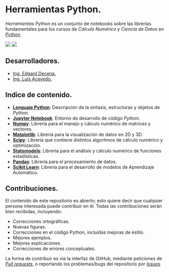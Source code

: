 # Herramientas Python.

*Herramientas Python* es un conjunto de notebooks sobre las librerías fundamentales para los cursos de *Cálculo Numérico* y *Ciencia de Datos* en [*Python*](https://www.python.org).

<img src="https://img.shields.io/badge/License-MIT-green" /> <img src="https://img.shields.io/badge/Python-3.5-blue" />

## Desarrolladores.

* [Ing. Edgard Decena.](mailto:edecena@gmail.com)
* [Ing. Luís Acevedo.](mailto:laar19@protonmail.com)

## Indice de contenido.

* [**Lenguaje Python**](00_lenguaje_python.ipynb): Descripción de la sintaxis, estructuras y objetos de *Python*.
* [**Jupyter Notebook**](01_jupyter_notebook.ipynb): Entorno de desarrollo de código *Python*.
* [**Numpy**](02_numpy.ipynb): Librería para el manejo y cálculo numérico de matrices y vectores.
* [**Matplotlib**](03_matplotlib.ipynb): Librería para la visualización de datos en 2D y 3D.
* [**Scipy**](04_scipy.ipynb): Librería que contiene distintos algoritmos de cálculo numérico y optimización.
* [**Statsmodels**](05_statsmodels.ipynb): Librería para el análisis y cálculo numérico de funciones estadísticas.
* [**Pandas**](06_pandas.ipynb): Librería para el procesamiento de datos.
* [**Scikit Learn**](07_scikit_learn.ipynb): Librería para el desarrollo de modelos de Aprendizaje Automático.

## Contribuciones.

El contenido de este repositorio es abierto; esto quiere decir que cualquier persona interesada puede contribuir en él. Todas las contribuciones serán bien recibidas, incluyendo:

* Correcciones ortográficas.
* Nuevas figuras.
* Correcciones en el código Python, incluídas mejoras de estilo.
* Mejores ejemplos.
* Mejores explicaciones. 
* Correcciones de errores conceptuales.

La forma de contribuir es vía la interfaz de *GitHub*, mediante peticiones de [*Pull requests*](https://github.com/ejdecena/herramientas_python/pulls), o reportando los problemas/bugs del repositorio por [*Issues*](https://github.com/ejdecena/herramientas_python/issues).